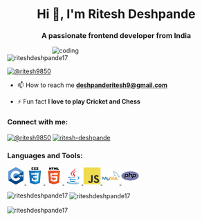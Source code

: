 <h1 align="center">Hi 👋, I'm Ritesh Deshpande</h1>
<h3 align="center">A passionate frontend developer from India</h3>

<img align="right" alt="coding" width="400" src="https://cdn.dribbble.com/users/1162077/screenshots/3848914/programmer.gif" />


<p align="left"> <img src="https://komarev.com/ghpvc/?username=riteshdeshpande17&label=Profile%20views&color=0e75b6&style=flat" alt="riteshdeshpande17" /> </p>

<p align="left"> <a href="https://twitter.com/@ritesh9850" target="blank"><img src="https://img.shields.io/twitter/follow/@ritesh9850?logo=twitter&style=for-the-badge" alt="@ritesh9850" /></a> </p>

- 📫 How to reach me **deshpanderitesh9@gmail.com**

- ⚡ Fun fact **I love to play Cricket and Chess**

<h3 align="left">Connect with me:</h3>
<p align="left">
<a href="https://twitter.com/@ritesh9850" target="blank"><img align="center" src="https://raw.githubusercontent.com/rahuldkjain/github-profile-readme-generator/master/src/images/icons/Social/twitter.svg" alt="@ritesh9850" height="30" width="40" /></a>
<a href="https://linkedin.com/in/ritesh-deshpande" target="blank"><img align="center" src="https://raw.githubusercontent.com/rahuldkjain/github-profile-readme-generator/master/src/images/icons/Social/linked-in-alt.svg" alt="ritesh-deshpande" height="30" width="40" /></a>
</p>

<h3 align="left">Languages and Tools:</h3>
<p align="left"> <a href="https://www.w3schools.com/cpp/" target="_blank" rel="noreferrer"> <img src="https://raw.githubusercontent.com/devicons/devicon/master/icons/cplusplus/cplusplus-original.svg" alt="cplusplus" width="40" height="40"/> </a> <a href="https://www.w3schools.com/css/" target="_blank" rel="noreferrer"> <img src="https://raw.githubusercontent.com/devicons/devicon/master/icons/css3/css3-original-wordmark.svg" alt="css3" width="40" height="40"/> </a> <a href="https://www.w3.org/html/" target="_blank" rel="noreferrer"> <img src="https://raw.githubusercontent.com/devicons/devicon/master/icons/html5/html5-original-wordmark.svg" alt="html5" width="40" height="40"/> </a> <a href="https://www.java.com" target="_blank" rel="noreferrer"> <img src="https://raw.githubusercontent.com/devicons/devicon/master/icons/java/java-original.svg" alt="java" width="40" height="40"/> </a> <a href="https://developer.mozilla.org/en-US/docs/Web/JavaScript" target="_blank" rel="noreferrer"> <img src="https://raw.githubusercontent.com/devicons/devicon/master/icons/javascript/javascript-original.svg" alt="javascript" width="40" height="40"/> </a> <a href="https://www.mysql.com/" target="_blank" rel="noreferrer"> <img src="https://raw.githubusercontent.com/devicons/devicon/master/icons/mysql/mysql-original-wordmark.svg" alt="mysql" width="40" height="40"/> </a> <a href="https://www.php.net" target="_blank" rel="noreferrer"> <img src="https://raw.githubusercontent.com/devicons/devicon/master/icons/php/php-original.svg" alt="php" width="40" height="40"/> </a> </p>

<p><img align="left" src="https://github-readme-stats.vercel.app/api/top-langs?username=riteshdeshpande17&show_icons=true&locale=en&layout=compact" alt="riteshdeshpande17" /></p>

<p>&nbsp;<img align="center" src="https://github-readme-stats.vercel.app/api?username=riteshdeshpande17&show_icons=true&locale=en" alt="riteshdeshpande17" /></p>

<p><img align="center" src="https://github-readme-streak-stats.herokuapp.com/?user=riteshdeshpande17&" alt="riteshdeshpande17" /></p>
